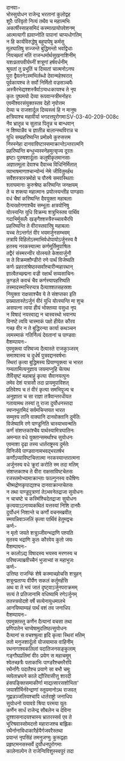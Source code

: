 दानवाः-  
भोस्सुयोधन राजेन्द्र भरतानां कुलोद्वह  
शूरैः परिवृतो नित्यं तथैव च महात्मभिः  
अकार्षीस्साहसमिदं कस्मात्प्रायोपवेशनम्  
आत्मत्यागी ह्यवाप्नोति पापानां चाप्यधोगतिम्  
न हि कार्यविरुद्धेषु बहुपापेषु कर्मसु  
मूलघातिषु सज्जन्ते बुद्धिमन्तो भवद्विधाः  
नियच्छतां मतिं राजन्धर्मार्थसुखनाशिनीम्  
यशःप्रतापवीर्यघ्नीं शत्रूणां हर्षवर्धनीम्  
श्रूयतां तु प्रभूतिं च दिव्यतां चात्मनोऽनघ  
पुरा द्वैवतनेऽस्मभिर्लब्धो देवान्महेश्वरात्  
पूर्वकायश्च ते सर्वो निर्मितो वज्रसञ्चयैः  
अस्त्रैरभेद्यश्शस्त्रैर्वाऽप्यधःकायश्च ते नृप  
कृतः पुष्पमयो देव्या रूपवान्स्त्रीमनोहरः  
एवमीश्वरसंयुक्तस्तव देहो नृपोत्तम  
देव्या च राजशार्दूल दिव्यस्त्वं हि न मानुषः  
क्षत्रियाश्च महावीर्या भगदत्तपुरोगमाःSV-03-40-209-008c  
नैव भ्रातॄन्न च सुतान्न पितॄन्न च बान्धवान्  
न शिष्यान्नैव च ज्ञातीन्न बालान्स्थविरान्न च  
युधि सम्प्रहरिष्यन्ति प्रमोक्ष्ये कुरुसत्तम  
निस्स्नेहा दानवाविष्टास्समाक्रान्तेऽन्तरात्मनि  
प्रहरिष्यन्ति बन्धुभ्यस्स्नेहमुत्सृज्य दूरतः  
हृष्टाः पुरुषशार्दूलाः कलुषीकृतमानसाः  
अज्ञातमूला देवाश्च दैवाच्च विधिनिर्मितात्  
व्याभाषमाणाश्चान्योन्यं नेमे जीवितुमर्हथ  
सर्वेशस्त्रास्त्रमोक्षे च पौरुषे समवस्थिताः  
श्लाघमानाः कुरुश्रेष्ठ करिष्यन्ति जनक्षयम्  
ते च शक्त्या महात्मानः प्रयोत्स्यन्तीह पाण्डवाः  
वधं चैषां करिष्यन्ति दैवयुक्ता महाबलाः  
दैत्यरक्षोगणाश्चैव सम्भूताः क्षत्रयोनिषु  
योत्स्यन्ति युधि विक्रम्य शत्रुभिस्तव पार्थिव  
गदाभिर्मुसलैः खङ्गैश्शस्त्रैरुच्चावचैरपि  
प्रहरिष्यन्ति ते वीरास्तवारिषु महाबलाः  
यच्च तेऽन्तर्गतं वीर भयमर्जुनसम्भवम्  
तत्रापि विहितोऽस्माभिर्वधोपायोऽर्जुनस्य वै  
हतस्य नरकस्यात्मा कर्णमूर्तिमुपाश्रितः  
तद्वैरं संस्मरन्वीर योत्स्यते केशवार्जुनौ  
स ते विक्रमशौण्डीरो रणे पार्थं विजेष्यति  
कर्णः प्रहरतांश्रेष्ठस्सर्वांश्चारीन्महारथान्  
ज्ञात्वैतच्छद्मना वज्री रक्षार्थं सव्यसाचिनः  
कुण्डले कवचं चैव कर्णस्यापहरिष्यति  
तस्मादस्माभिरप्यत्र दैत्याश्शतसहस्रशः  
नियुक्ता राक्षसाश्चैव ये ते संशप्तका इति  
प्रख्यातास्तेऽर्जुनं वीरं युधि योत्स्यन्ति मा शुचः  
असपत्ना त्वया हीयं भोक्तव्या वसुधा नृप  
न विषादं नयस्वाद्य न चास्वस्थो भवानघ  
विनष्टे त्वयि चास्माकं पक्षो हीयेत कौरव  
गच्छ वीर न ते बुद्धिरन्या कार्या कथञ्चन  
त्वमस्माकं गतिर्नित्यं देवतानां च पाण्डवाः  
वैशम्पायनः-  
एवमुक्त्वा परिष्वज्य दैत्यास्ते राजकुञ्जरम्  
समाश्वास्य च दुर्धर्षं पुत्रवद्दानवर्षभाः  
स्थिरां कृत्वा बुद्धिमस्य प्रियाण्युक्त्वा च भारत  
गम्यतामित्यनुज्ञाय जयमाप्नुहि चेत्यथ  
तैर्विसृष्टं महाबाहुं कृत्या सैवानयत्पुनः  
तमेव देशं यत्रासौ तदा प्रायमुपाविशत्  
प्रतिवेश्य च तं वीरं कृत्या समभिपूज्य च  
अनुज्ञाता च सा राज्ञा तत्रैवान्तरधीयत  
गतायामथ तस्यां तु राजा दुर्योधनस्तदा  
स्वप्नभूतमिदं सर्वमचिन्तयत भारत  
सम्मृश्य तानि वाक्यानि दानवोक्तानि दुर्मतिः  
विजेष्यामि रणे पाण्डूनिति चास्याभवन्मतिः  
कर्णं संशप्तकांश्चैव पार्थस्यामित्रघातिनः  
अमन्यत वधे युक्तान्समर्थांश्च सुयोधनः  
एवमाशा दृढा तस्य धार्तराष्ट्रस्य दुर्मतेः  
विनिर्जये पाण्डवानामभवद्भरतर्षभ  
कर्णोऽप्याविष्टचित्तात्मा नरकस्यान्तरात्मना  
अर्जुनस्य वधे क्रूरां करोति स्म तदा मतिम्  
संशप्तकाश्च ते वीरा राक्षसाविष्टचेतसः  
रजस्तमोभ्यामाक्रान्ताः फाल्गुनस्य वधैषिणः  
भीष्मद्रोणकृपाद्याश्च दानवाक्रान्तचेतसः  
न तथा पाण्डुपुत्राणां तेऽभवनेतद्राजा सुयोधनः  
न चाचष्टे च कस्मिंश्चिदेतद्राजा सुयोधनः  
कृत्ययाऽऽनाय्यकथितं यत्तस्यां निशि दानवैः  
दुर्योधनं निशान्ते च कर्णो वचनमब्रवीत्  
स्मयन्निवाञ्जलिं कृत्वा पार्थिवं हेतुमद्वचः  
कर्णः-  
न मृतो जयते शत्रूञ्जीवन्भद्राणि पश्यति  
मृतस्य भद्राणि कुतः कौरवेय कुतो जयः  
वैशम्पायनः-  
न कालोऽद्य विषादस्य भयस्य मरणस्य च  
परिष्वज्याब्रवीच्चैनं भुजाभ्यां स महाभुजः  
कर्णः-  
उत्तिष्ठ राजन्किं शेषे कस्माच्छोचसि शत्रुहन्  
शत्रून्प्रताप्य वीर्येण सकलं कर्तुमर्हसि  
अथ वा ते भयं जातं दृष्ट्वाऽर्जुनपराक्रमम्  
सत्यं ते प्रतिजानामि वधिष्यामि रणेऽर्जुनम्  
ततस्त्रयोदशे वर्षे सत्येनायुधमालभे  
आनयिष्याम्यहं पार्थं वशं तव जनाधिप  
वैशम्पायनः-  
एवमुक्तस्तु कर्णेन दैत्यानां वचसा तथा  
प्रणिपातेन चाप्येषामुदतिष्ठत्सुयोधनः  
दैत्यानां स वचश्श्रुत्वा हृदि कृत्वा स्थिरां मतिम्  
ततो मनुजशार्दूलो योजयामास वाहिनीम्  
रथनागाश्वकलिलां पदातिजनसङ्कुलाम्  
गङ्गौघप्रतिमां वीरः प्रयेण स महाचमूम्  
श्वेतच्छत्रैः पताकाभिः पाण्डरैश्चमरैरपि  
रथैर्नागैः पदातैश्च प्रयाणे सा बभौ चमूः  
व्यपेताभ्रघने काले द्यौरिवासीत्तु शारदी  
हंसपङ्क्तिसमाकीर्णा माद्यत्सारसशोभिता'  
जयाशीर्भिर्नरेन्द्राणां स्तूयमानोऽथ राजवत्  
गृह्णन्नञ्जलियश्चापि धार्तराष्ट्रो जनाधिपः  
सुयोधनो ययावग्रे श्रिया परमया युतः  
कर्णेन सार्धं राजेन्द्र सौबलेन च देविना  
दुश्शासनादयश्चास्य भ्रातरस्सर्व एव ते  
भूरिश्रवास्सोमदत्तो महाराजश्च बाह्लिकः  
रथैर्नानाविधाकारैर्हयैर्गजवरैस्तथा  
प्रयान्तं नृपसिंहं तमनुजग्मुः कुरूद्वहाः  
प्रहृष्टमनसस्सर्वे दुर्योधनपुरोगमाः  
कालेनाल्पेन ते राजेन्विविशुस्स्वपुरं तदा  
